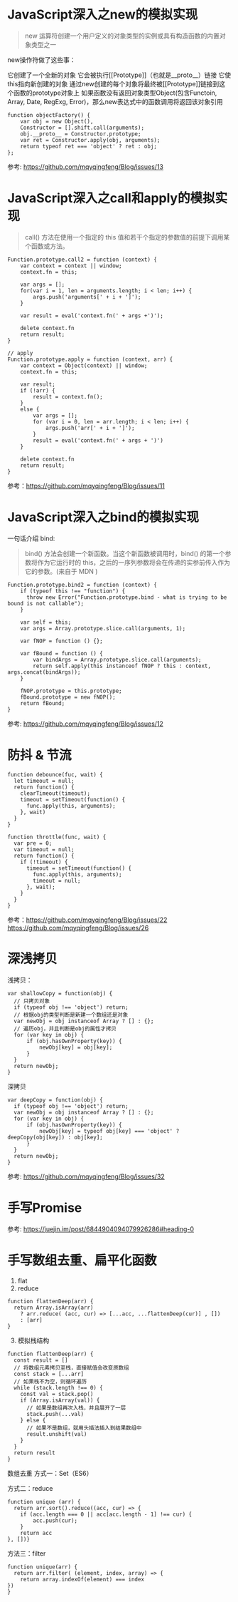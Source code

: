# JavaScript深入之new的模拟实现

> new 运算符创建一个用户定义的对象类型的实例或具有构造函数的内置对象类型之一

new操作符做了这些事：

它创建了一个全新的对象
它会被执行[[Prototype]]（也就是__proto__）链接
它使this指向新创建的对象
通过new创建的每个对象将最终被[[Prototype]]链接到这个函数的prototype对象上
如果函数没有返回对象类型Object(包含Functoin, Array, Date, RegExg, Error)，那么new表达式中的函数调用将返回该对象引用
```
function objectFactory() {
    var obj = new Object(),
    Constructor = [].shift.call(arguments);
    obj.__proto__ = Constructor.prototype;
    var ret = Constructor.apply(obj, arguments);
    return typeof ret === 'object' ? ret : obj;
};
```

参考: https://github.com/mqyqingfeng/Blog/issues/13


# JavaScript深入之call和apply的模拟实现
>call() 方法在使用一个指定的 this 值和若干个指定的参数值的前提下调用某个函数或方法。

```
Function.prototype.call2 = function (context) {
    var context = context || window;
    context.fn = this;

    var args = [];
    for(var i = 1, len = arguments.length; i < len; i++) {
        args.push('arguments[' + i + ']');
    }

    var result = eval('context.fn(' + args +')');

    delete context.fn
    return result;
}
```

```
// apply
Function.prototype.apply = function (context, arr) {
    var context = Object(context) || window;
    context.fn = this;

    var result;
    if (!arr) {
        result = context.fn();
    }
    else {
        var args = [];
        for (var i = 0, len = arr.length; i < len; i++) {
            args.push('arr[' + i + ']');
        }
        result = eval('context.fn(' + args + ')')
    }

    delete context.fn
    return result;
}
```

参考：https://github.com/mqyqingfeng/Blog/issues/11

# JavaScript深入之bind的模拟实现

一句话介绍 bind:

>bind() 方法会创建一个新函数。当这个新函数被调用时，bind() 的第一个参数将作为它运行时的 this，之后的一序列参数将会在传递的实参前传入作为它的参数。(来自于 MDN )

```
Function.prototype.bind2 = function (context) {
    if (typeof this !== "function") {
      throw new Error("Function.prototype.bind - what is trying to be bound is not callable");
    }

    var self = this;
    var args = Array.prototype.slice.call(arguments, 1);

    var fNOP = function () {};

    var fBound = function () {
        var bindArgs = Array.prototype.slice.call(arguments);
        return self.apply(this instanceof fNOP ? this : context, args.concat(bindArgs));
    }

    fNOP.prototype = this.prototype;
    fBound.prototype = new fNOP();
    return fBound;
}
```

参考: https://github.com/mqyqingfeng/Blog/issues/12

# 防抖 & 节流

```
function debounce(fuc, wait) {
  let timeout = null;
  return function() {
	clearTimeout(timeout);
	timeout = setTimeout(function() {
	  func.apply(this, arguments);
	}, wait)
  }
}
```

```
function throttle(func, wait) {
  var pre = 0;
  var timeout = null;
  return function() {
	if (!timeout) {
	  timeout = setTimeout(function() {
		func.apply(this, arguments);
		timeout = null;
	  }, wait);
	}
  }
}
```

参考：https://github.com/mqyqingfeng/Blog/issues/22
     https://github.com/mqyqingfeng/Blog/issues/26

# 深浅拷贝
浅拷贝：
```
var shallowCopy = function(obj) {
  // 只拷贝对象
  if (typeof obj !== 'object') return;
  // 根据obj的类型判断是新建一个数组还是对象
  var newObj = obj instanceof Array ? [] : {};
  // 遍历obj，并且判断是obj的属性才拷贝
  for (var key in obj) {
      if (obj.hasOwnProperty(key)) {
          newObj[key] = obj[key];
      }
  }
  return newObj;
}
```

深拷贝
```
var deepCopy = function(obj) {
  if (typeof obj !== 'object') return;
  var newObj = obj instanceof Array ? [] : {};
  for (var key in obj) {
      if (obj.hasOwnProperty(key)) {
          newObj[key] = typeof obj[key] === 'object' ? deepCopy(obj[key]) : obj[key];
      }
  }
  return newObj;
}
```

参考: https://github.com/mqyqingfeng/Blog/issues/32


# 手写Promise

参考: https://juejin.im/post/6844904094079926286#heading-0

# 手写数组去重、扁平化函数

1. flat
2. reduce
```
function flattenDeep(arr) { 
  return Array.isArray(arr)
    ? arr.reduce( (acc, cur) => [...acc, ...flattenDeep(cur)] , [])
    : [arr]
}
```
3. 模拟栈结构
```
function flattenDeep(arr) {
  const result = [] 
  // 将数组元素拷贝至栈，直接赋值会改变原数组
  const stack = [...arr]
  // 如果栈不为空，则循环遍历
  while (stack.length !== 0) {
    const val = stack.pop() 
    if (Array.isArray(val)) {
      // 如果是数组再次入栈，并且展开了一层
      stack.push(...val) 
    } else {
      // 如果不是数组，就用头插法插入到结果数组中
      result.unshift(val)
    }
  }
  return result
}
```

数组去重
方式一：Set（ES6）

方式二：reduce
```
function unique (arr) {
  return arr.sort().reduce((acc, cur) => {
    if (acc.length === 0 || acc[acc.length - 1] !== cur) {
        acc.push(cur);
    }
    return acc
}, [])}
```

方法三：filter
```
function unique(arr) {
  return arr.filter( (element, index, array) => {
    return array.indexOf(element) === index
})
}
```